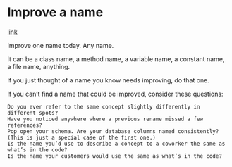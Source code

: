 # Improve a name

[link](https://forum.codequalitychallenge.com/t/day-15-improve-a-name/815)

Improve one name today. Any name.

It can be a class name, a method name, a variable name, a constant name, a file name, anything.

If you just thought of a name you know needs improving, do that one.

If you can’t find a name that could be improved, consider these questions:

    Do you ever refer to the same concept slightly differently in different spots?
    Have you noticed anywhere where a previous rename missed a few references?
    Pop open your schema. Are your database columns named consistently? (This is just a special case of the first one.)
    Is the name you’d use to describe a concept to a coworker the same as what’s in the code?
    Is the name your customers would use the same as what’s in the code?
